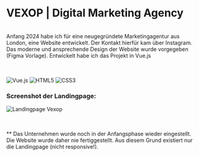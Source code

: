 # VEXOP | Digital Marketing Agency 
<br>
Anfang 2024 habe ich für eine neugegründete Marketingagentur aus London, eine Website entwickelt. Der Kontakt hierfür kam über Instagram. Das moderne und ansprechende Design der Website wurde vorgegeben (Figma Vorlage). Entwickelt habe ich das Projekt in Vue.js   
<br>
<br>
<br>

![Vue.js](https://img.shields.io/badge/vuejs-%2335495e.svg?style=for-the-badge&logo=vuedotjs&logoColor=%234FC08D)
![HTML5](https://img.shields.io/badge/html5-%23E34F26.svg?style=for-the-badge&logo=html5&logoColor=white)
![CSS3](https://img.shields.io/badge/css3-%231572B6.svg?style=for-the-badge&logo=css3&logoColor=white)


### Screenshot der Landingpage:

![Landingpage Vexop](https://github.com/user-attachments/assets/2e899c7a-5293-4276-88af-7e3dae83635e)

<br>
<br>
** Das Unternehmen wurde noch in der Anfangsphase wieder eingestellt. Die Website wurde daher nie fertiggestellt. Aus diesem Grund existiert nur die Landingpage (nicht responsive!).
